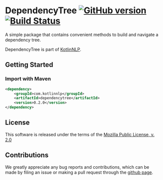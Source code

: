 # DependencyTree [![GitHub version](https://badge.fury.io/gh/KotlinNLP%2FDependencyTree.svg)](https://badge.fury.io/gh/KotlinNLP%2FDependencyTree) [![Build Status](https://travis-ci.org/KotlinNLP/DependencyTree.svg?branch=master)](https://travis-ci.org/KotlinNLP/DependencyTree)

A simple package that contains convenient methods to build and navigate a dependency tree.

DependencyTree is part of [KotlinNLP](http://kotlinnlp.com/ "KotlinNLP").


## Getting Started

### Import with Maven

```xml
<dependency>
    <groupId>com.kotlinnlp</groupId>
    <artifactId>dependencytree</artifactId>
    <version>0.2.0</version>
</dependency>
```


## License

This software is released under the terms of the 
[Mozilla Public License, v. 2.0](https://mozilla.org/MPL/2.0/ "Mozilla Public License, v. 2.0")


## Contributions

We greatly appreciate any bug reports and contributions, which can be made by filing an issue or making a pull 
request through the [github page](https://github.com/KotlinNLP/DependencyTree "DependencyTree on GitHub").
